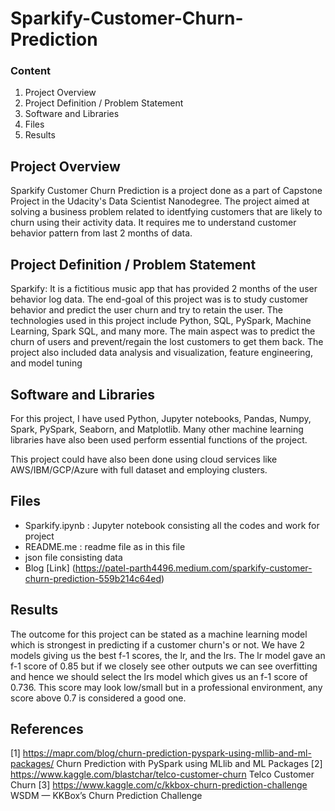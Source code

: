 # Sparkify-Customer-Churn-Prediction

### Content
1) Project Overview
2) Project Definition / Problem Statement
3) Software and Libraries
4) Files
5) Results 


## Project Overview
  Sparkify Customer Churn Prediction is a project done as a part of Capstone Project in the Udacity's Data Scientist Nanodegree. The project aimed at solving a business problem related to identfying customers that are likely to churn using their activity data. It requires me to understand customer behavior pattern from last 2 months of data.
  
## Project Definition / Problem Statement
Sparkify: It is a fictitious music app that has provided 2 months of the user behavior log data. The end-goal of this project was is to study customer behavior and predict the user churn and try to retain the user. The technologies used in this project include Python, SQL, PySpark, Machine Learning, Spark SQL, and many more. The main aspect was to predict the churn of users and prevent/regain the lost customers to get them back. The project also included data analysis and visualization, feature engineering, and model tuning
  
## Software and Libraries
  For this project, I have used Python, Jupyter notebooks, Pandas, Numpy, Spark, PySpark, Seaborn, and Matplotlib. Many other machine learning libraries have also been used perform essential functions of the project.
  
  This project could have also been done using cloud services like AWS/IBM/GCP/Azure with full dataset and employing clusters.
  
  
## Files
- Sparkify.ipynb : Jupyter notebook consisting all the codes and work for project
- README.me : readme file as in this file
- json file consisting data
- Blog [Link] (https://patel-parth4496.medium.com/sparkify-customer-churn-prediction-559b214c64ed)

## Results
  The outcome for this project can be stated as a machine learning model which is strongest in predicting if a customer churn's or not. 
  We have 2 models giving us the best f-1 scores, the lr, and the lrs. The lr model gave an f-1 score of 0.85 but if we closely see other outputs we can see overfitting and hence we should select the lrs model which gives us an f-1 score of 0.736. This score may look low/small but in a professional environment, any score above 0.7 is considered a good one.
  
  
## References
[1] https://mapr.com/blog/churn-prediction-pyspark-using-mllib-and-ml-packages/
Churn Prediction with PySpark using MLlib and ML Packages
[2] https://www.kaggle.com/blastchar/telco-customer-churn
Telco Customer Churn
[3] https://www.kaggle.com/c/kkbox-churn-prediction-challenge
WSDM — KKBox’s Churn Prediction Challenge
